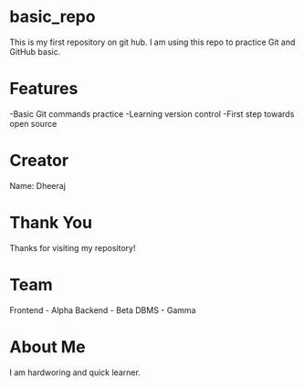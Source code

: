 # basic_repo
This is my first repository on git hub.
I am using this repo to practice Git and GitHub basic.

# Features
-Basic Git commands practice
-Learning version control
-First step towards open source

# Creator
Name: Dheeraj

# Thank You
Thanks for visiting my repository!

# Team
Frontend - Alpha
Backend - Beta
DBMS - Gamma
 
# About Me
I am hardworing and quick learner.
